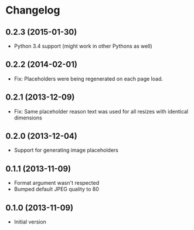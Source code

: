 # Changelog

## 0.2.3 (2015-01-30)

* Python 3.4 support (might work in other Pythons as well)

## 0.2.2 (2014-02-01)

* Fix: Placeholders were being regenerated on each page load.

## 0.2.1 (2013-12-09)

* Fix: Same placeholder reason text was used for all resizes with identical dimensions

## 0.2.0 (2013-12-04)

* Support for generating image placeholders

## 0.1.1 (2013-11-09)

* Format argument wasn't respected
* Bumped default JPEG quality to 80

## 0.1.0 (2013-11-09)

* Initial version
